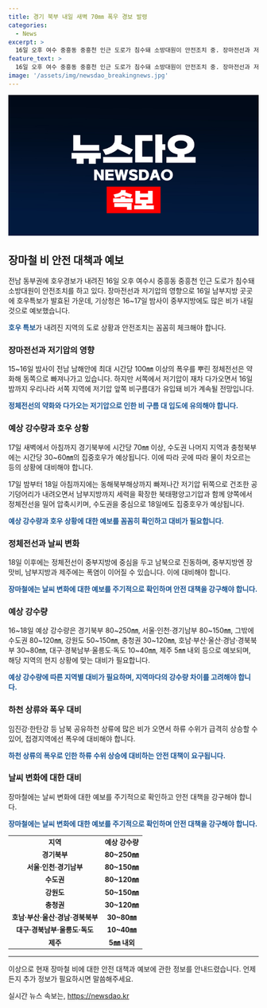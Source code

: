 ```yaml
---
title: 경기 북부 내일 새벽 70㎜ 폭우 경보 발령
categories:
  - News
excerpt: >
  16일 오후 여수 중흥동 중흥천 인근 도로가 침수돼 소방대원이 안전조치 중. 장마전선과 저기압의 영향으로 17일까지 중부및 수도권 등에 집중호우가 예상돼, 시간당 70㎜의 집중호우로 호우특보가 발효 중. 17일 새벽부터 경기북부에 시간당 70㎜ 이상, 나머지 지역에 30~60㎜의 집중호우가 예상되며, 18일에도 집중호우가 예상됨. 이로 인해 도로침수 및 안전사고 발생 가능성 높음. 폭우로 인한 토사가 유출 등 비상대책이 필요할 듯.
feature_text: >
  16일 오후 여수 중흥동 중흥천 인근 도로가 침수돼 소방대원이 안전조치 중. 장마전선과 저기압의 영향으로 17일까지 중부및 수도권 등에 집중호우가 예상돼, 시간당 70㎜의 집중호우로 호우특보가 발효 중. 17일 새벽부터 경기북부에 시간당 70㎜ 이상, 나머지 지역에 30~60㎜의 집중호우가 예상되며, 18일에도 집중호우가 예상됨. 이로 인해 도로침수 및 안전사고 발생 가능성 높음. 폭우로 인한 토사가 유출 등 비상대책이 필요할 듯.
image: '/assets/img/newsdao_breakingnews.jpg'
---
```


<p><img src="/assets/img/newsdao_breakingnews.jpg" alt="firstkoreanews 속보" /></p>

<h2 data-ke-size="size26">장마철 비 안전 대책과 예보</h2>

<p>전남 동부권에 호우경보가 내려진 16일 오후 여수시 중흥동 중흥천 인근 도로가 침수돼 소방대원이 안전조치를 하고 있다. 장마전선과 저기압의 영향으로 16일 남부지방 곳곳에 호우특보가 발효된 가운데, 기상청은 16~17일 밤사이 중부지방에도 많은 비가 내릴 것으로 예보했습니다.</p>

<p data-ke-size="size16"><b><span style="color: #1a5490;">호우 특보</span></b>가 내려진 지역의 도로 상황과 안전조치는 꼼꼼히 체크해야 합니다.</p>

<h3 data-ke-size="size20">장마전선과 저기압의 영향</h3>

<p>15~16일 밤사이 전남 남해안에 최대 시간당 100㎜ 이상의 폭우를 뿌린 정체전선은 약화해 동쪽으로 빠져나가고 있습니다. 하지만 서쪽에서 저기압이 재차 다가오면서 16일 밤까지 우리나라 서쪽 지역에 저기압 앞쪽 비구름대가 유입돼 비가 계속될 전망입니다.</p>

<p data-ke-size="size16"><b><span style="color: #1a5490;">정체전선의 약화와 다가오는 저기압으로 인한 비 구름 대 입도에 유의해야 합니다.</span></b></p>

<h3 data-ke-size="size20">예상 강수량과 호우 상황</h3>

<p>17일 새벽에서 아침까지 경기북부에 시간당 70㎜ 이상, 수도권 나머지 지역과 충청북부에는 시간당 30~60㎜의 집중호우가 예상됩니다. 이에 따라 곳에 따라 물이 차오르는 등의 상황에 대비해야 합니다.</p>

<p>17일 밤부터 18일 아침까지에는 동해북부해상까지 빠져나간 저기압 뒤쪽으로 건조한 공기덩어리가 내려오면서 남부지방까지 세력을 확장한 북태평양고기압과 함께 양쪽에서 정체전선을 밀어 압축시키며, 수도권을 중심으로 18일에도 집중호우가 예상됩니다.</p>

<p data-ke-size="size16"><b><span style="color: #1a5490;">예상 강수량과 호우 상황에 대한 예보를 꼼꼼히 확인하고 대비가 필요합니다.</span></b></p>

<h3 data-ke-size="size20">정체전선과 날씨 변화</h3>

<p>18일 이후에는 정체전선이 중부지방에 중심을 두고 남북으로 진동하며, 중부지방엔 장맛비, 남부지방과 제주에는 폭염이 이어질 수 있습니다. 이에 대비해야 합니다.</p>

<p data-ke-size="size16"><b><span style="color: #1a5490;">장마철에는 날씨 변화에 대한 예보를 주기적으로 확인하며 안전 대책을 강구해야 합니다.</span></b></p>

<h3 data-ke-size="size20">예상 강수량</h3>

<p>16~18일 예상 강수량은 경기북부 80~250㎜, 서울·인천·경기남부 80~150㎜, 그밖에 수도권 80~120㎜, 강원도 50~150㎜, 충청권 30~120㎜, 호남·부산·울산·경남·경북북부 30~80㎜, 대구·경북남부·울릉도·독도 10~40㎜, 제주 5㎜ 내외 등으로 예보되며, 해당 지역의 현지 상황에 맞는 대비가 필요합니다.</p>

<p data-ke-size="size16"><b><span style="color: #1a5490;">예상 강수량에 따른 지역별 대비가 필요하며, 지역마다의 강수량 차이를 고려해야 합니다.</span></b></p>

<h3 data-ke-size="size20">하천 상류와 폭우 대비</h3>

<p>임진강·한탄강 등 남북 공유하천 상류에 많은 비가 오면서 하류 수위가 급격히 상승할 수 있어, 접경지역에선 폭우에 대비해야 합니다.</p>

<p data-ke-size="size16"><b><span style="color: #1a5490;">하천 상류의 폭우로 인한 하류 수위 상승에 대비하는 안전 대책이 요구됩니다.</span></b></p>

<h3 data-ke-size="size20">날씨 변화에 대한 대비</h3>

<p>장마철에는 날씨 변화에 대한 예보를 주기적으로 확인하고 안전 대책을 강구해야 합니다.</p>

<p data-ke-size="size16"><b><span style="color: #1a5490;">장마철에는 날씨 변화에 대한 예보를 주기적으로 확인하며 안전 대책을 강구해야 합니다.</span></b></p>

<table>
    <tbody>
        <tr>
            <td style="text-align: center; height: 17px;"><b>지역</b></td>
            <td style="text-align: center; height: 17px;"><b>예상 강수량</b></td>
        </tr>
        <tr>
            <td style="text-align: center; height: 17px;"><b>경기북부</b></td>
            <td style="text-align: center; height: 17px;"><b>80~250㎜</b></td>
        </tr>
        <tr>
            <td style="text-align: center; height: 17px;"><b>서울·인천·경기남부</b></td>
            <td style="text-align: center; height: 17px;"><b>80~150㎜</b></td>
        </tr>
        <tr>
            <td style="text-align: center; height: 17px;"><b>수도권</b></td>
            <td style="text-align: center; height: 17px;"><b>80~120㎜</b></td>
        </tr>
        <tr>
            <td style="text-align: center; height: 17px;"><b>강원도</b></td>
            <td style="text-align: center; height: 17px;"><b>50~150㎜</b></td>
        </tr>
        <tr>
            <td style="text-align: center; height: 17px;"><b>충청권</b></td>
            <td style="text-align: center; height: 17px;"><b>30~120㎜</b></td>
        </tr>
        <tr>
            <td style="text-align: center; height: 17px;"><b>호남·부산·울산·경남·경북북부</b></td>
            <td style="text-align: center; height: 17px;"><b>30~80㎜</b></td>
        </tr>
        <tr>
            <td style="text-align: center; height: 17px;"><b>대구·경북남부·울릉도·독도</b></td>
            <td style="text-align: center; height: 17px;"><b>10~40㎜</b></td>
        </tr>
        <tr>
            <td style="text-align: center; height: 17px;"><b>제주</b></td>
            <td style="text-align: center; height: 17px;"><b>5㎜ 내외</b></td>
        </tr>
    </tbody>
</table>

<hr>

<p>이상으로 현재 장마철 비에 대한 안전 대책과 예보에 관한 정보를 안내드렸습니다. 언제든지 추가 정보가 필요하시면 말씀해주세요.</p>
실시간 뉴스 속보는, <a href="https://newsdao.kr" rel="dofollow">https://newsdao.kr</a>


